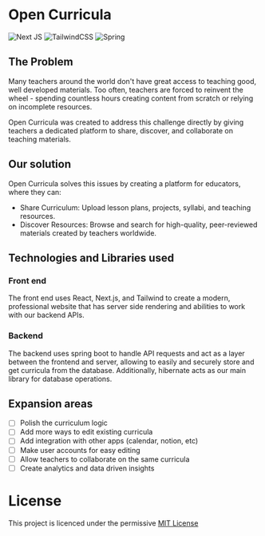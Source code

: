 # Open Curricula
![Next JS](https://img.shields.io/badge/Next-black?style=for-the-badge&logo=next.js&logoColor=white) ![TailwindCSS](https://img.shields.io/badge/tailwindcss-%2338B2AC.svg?style=for-the-badge&logo=tailwind-css&logoColor=white) ![Spring](https://img.shields.io/badge/spring-%236DB33F.svg?style=for-the-badge&logo=spring&logoColor=white)
## The Problem
Many teachers around the world don't have great access to teaching good, well developed materials. Too often, teachers are forced to reinvent the wheel - spending countless hours creating content from scratch or relying on incomplete resources. 

Open Curricula was created to address this challenge directly by giving teachers a dedicated platform to share, discover, and collaborate on teaching materials.
## Our solution
Open Curricula solves this issues by creating a platform for educators, where they can:

- Share Curriculum: Upload lesson plans, projects, syllabi, and teaching resources.
- Discover Resources: Browse and search for high-quality, peer-reviewed materials created by teachers worldwide.

## Technologies and Libraries used
### Front end
The front end uses React, Next.js, and Tailwind to create a modern, professional website that has server side rendering and abilities to work with our backend APIs.

### Backend

The backend uses spring boot to handle API requests and act as a layer between the frontend and server, allowing to easily and securely store and get curricula from the database. Additionally, hibernate acts as our main library for database operations.


## Expansion areas
 - [ ] Polish the curriculum logic
 - [ ] Add more ways to edit existing curricula
 - [ ] Add integration with other apps (calendar, notion, etc)
 - [ ] Make user accounts for easy editing
 - [ ] Allow teachers to collaborate on the same curricula
 - [ ] Create analytics and data driven insights
# License
This project is licenced under the permissive [MIT License](https://github.com/bhaditya-cs/opencurricula/blob/main/LICENSE)

